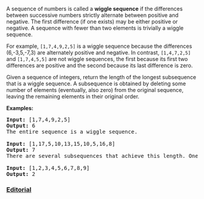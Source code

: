 A sequence of numbers is called a **wiggle sequence** if the differences between successive numbers strictly alternate between positive and negative. The first difference (if one exists) may be either positive or negative. A sequence with fewer than two elements is trivially a wiggle sequence.

For example, `[1,7,4,9,2,5]` is a wiggle sequence because the differences (6,-3,5,-7,3) are alternately positive and negative. In contrast, `[1,4,7,2,5]` and `[1,7,4,5,5]` are not wiggle sequences, the first because its first two differences are positive and the second because its last difference is zero.

Given a sequence of integers, return the length of the longest subsequence that is a wiggle sequence. A subsequence is obtained by deleting some number of elements (eventually, also zero) from the original sequence, leaving the remaining elements in their original order.

**Examples:**
<pre>
<b>Input:</b> [1,7,4,9,2,5]
<b>Output:</b> 6
The entire sequence is a wiggle sequence.

<b>Input:</b> [1,17,5,10,13,15,10,5,16,8]
<b>Output:</b> 7
There are several subsequences that achieve this length. One is [1,17,10,13,10,16,8].

<b>Input:</b> [1,2,3,4,5,6,7,8,9]
<b>Output:</b> 2
</pre>

### [Editorial](https://leetcode.com/articles/wiggle-subsequence/)
